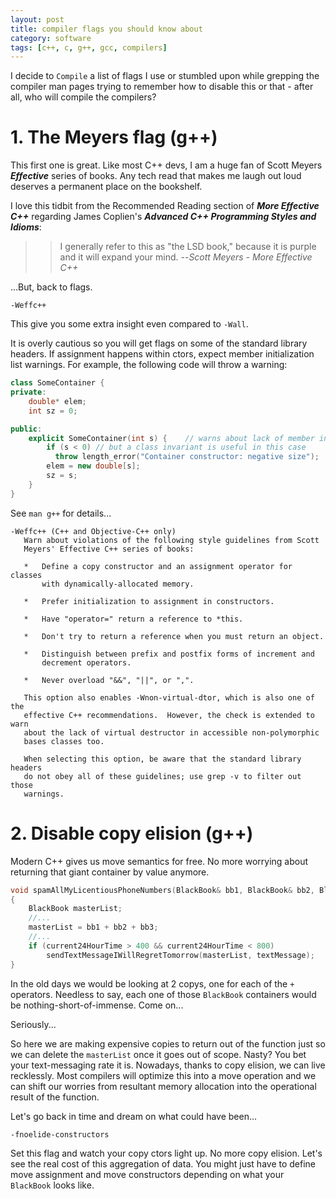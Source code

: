 ```yaml
---
layout: post
title: compiler flags you should know about
category: software
tags: [c++, c, g++, gcc, compilers]
---
```



I decide to `Compile` a list of flags I use or stumbled upon while grepping the compiler man pages trying to remember how to disable this or that - after all, who will compile the compilers?

# 1. The Meyers flag (g++)


This first one is great. Like most C++ devs, I am a huge fan of Scott Meyers ***Effective*** series of books. Any tech read that makes me laugh out loud deserves a permanent place on the bookshelf.

I love this tidbit from the Recommended Reading section of ***More Effective C++*** regarding James Coplien's ***Advanced C++ Programming Styles and Idioms***:

>>I generally refer to this as "the LSD book," because it is purple and it will expand your mind.
>> --<cite>Scott Meyers - More Effective C++</cite>


...But, back to flags.


```
-Weffc++
```

This give you some extra insight even compared to `-Wall`.

It is overly cautious so you will get flags on some of the standard library headers. If assignment happens within ctors, expect member initialization list warnings. For example, the following code will throw a warning:


```cpp
class SomeContainer {
private:
    double* elem;
    int sz = 0;

public:
    explicit SomeContainer(int s) {    // warns about lack of member init list
        if (s < 0) // but a class invariant is useful in this case
          throw length_error("Container constructor: negative size");
        elem = new double[s];
        sz = s;
    }
}
```

See `man g++` for details...


```
-Weffc++ (C++ and Objective-C++ only)
   Warn about violations of the following style guidelines from Scott
   Meyers' Effective C++ series of books:

   *   Define a copy constructor and an assignment operator for classes
       with dynamically-allocated memory.

   *   Prefer initialization to assignment in constructors.

   *   Have "operator=" return a reference to *this.

   *   Don't try to return a reference when you must return an object.

   *   Distinguish between prefix and postfix forms of increment and
       decrement operators.

   *   Never overload "&&", "||", or ",".

   This option also enables -Wnon-virtual-dtor, which is also one of the
   effective C++ recommendations.  However, the check is extended to warn
   about the lack of virtual destructor in accessible non-polymorphic
   bases classes too.

   When selecting this option, be aware that the standard library headers
   do not obey all of these guidelines; use grep -v to filter out those
   warnings.

```

# 2. Disable copy elision (g++)



Modern C++ gives us move semantics for free. No more worrying about returning that 
giant container by value anymore.

```cpp
void spamAllMyLicentiousPhoneNumbers(BlackBook& bb1, BlackBook& bb2, BlackBook& bb3)
{
    BlackBook masterList;
    //...
    masterList = bb1 + bb2 + bb3;
    //...
    if (current24HourTime > 400 && current24HourTime < 800)
        sendTextMessageIWillRegretTomorrow(masterList, textMessage);
}
```

In the old days we would be looking at 2 copys, one for each of the `+` operators. Needless to say, each one of those `BlackBook` containers would be nothing-short-of-immense. Come on...

Seriously...

So here we are making expensive copies to return out of the function just so we can delete the `masterList` once it goes out of scope. Nasty? You bet your text-messaging rate it is. Nowadays, thanks to copy elision, we can live recklessly. Most compilers will optimize this into a move operation and we can shift our worries from resultant memory allocation into the operational result of the function.

Let's go back in time and dream on what could have been...

`-fnoelide-constructors`

Set this flag and watch your copy ctors light up. No more copy elision. Let's see the real cost of this aggregation of data. You might just have to define move assignment and move constructors depending on what your `BlackBook` looks like.






